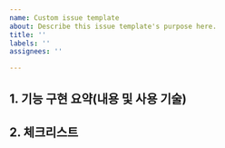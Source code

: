 ```yaml
---
name: Custom issue template
about: Describe this issue template's purpose here.
title: ''
labels: ''
assignees: ''

---
```


## 1. 기능 구현 요약(내용 및 사용 기술) 
## 2. 체크리스트
